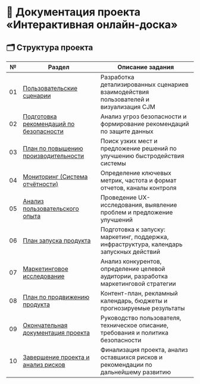 # 📘 Документация проекта «Интерактивная онлайн-доска»

## 🗂 Структура проекта

| №  | Раздел                                                                                          | Описание задания                                                                                  |
|----|--------------------------------------------------------------------------------------------------|----------------------------------------------------------------------------------------------------|
| 01 | [Пользовательские сценарии](./01-Пользовательские-сценарии)                                     | Разработка детализированных сценариев взаимодействия пользователей и визуализация CJM              |
| 02 | [Подготовка рекомендаций по безопасности](./02-Подготовка-рекомендаций-по-безопасности)         | Анализ угроз безопасности и формирование рекомендаций по защите данных                            |
| 03 | [План по повышению производительности](./03-План-по-повышению-производительности)               | Поиск узких мест и предложение решений по улучшению быстродействия системы                        |
| 04 | [Мониторинг (Система отчётности)](./04-Мониторинг)                                              | Определение ключевых метрик, частота и формат отчетов, каналы контроля                            |
| 05 | [Анализ пользовательского опыта](./05-Анализ-пользовательского-опыта)                           | Проведение UX-исследования, выявление проблем и предложение улучшений                             |
| 06 | [План запуска продукта](./06-План-запуска)                                                      | Подготовка к запуску: маркетинг, поддержка, инфраструктура, календарь запускных действий          |
| 07 | [Маркетинговое исследование](./07-Маркетинговое-исследование)                                   | Анализ конкурентов, определение целевой аудитории, разработка маркетинговой стратегии             |
| 08 | [План по продвижению продукта](./08-План-по-продвижению-продукта)                               | Контент-план, рекламный календарь, бюджеты и прогнозируемые результаты                            |
| 09 | [Окончательная документация проекта](./09-Окончательная-документация-проекта)                   | Руководство пользователя, техническое описание, требования и политика безопасности                |
| 10 | [Завершение проекта и анализ рисков](./10-Завершение-проекта-и-анализ-рисков)                   | Финализация проекта, анализ оставшихся рисков и рекомендации по дальнейшему развитию               |
